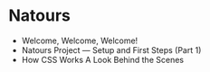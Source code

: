# Natours

- Welcome, Welcome, Welcome!
- Natours Project — Setup and First Steps (Part 1)
- How CSS Works A Look Behind the Scenes
